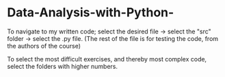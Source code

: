 # Data-Analysis-with-Python-

To navigate to my written code; select the desired file -> select the "src" folder -> select the .py file. (The rest of the file is for testing the code, from the authors of the course)

To select the most difficult exercises, and thereby most complex code, select the folders with higher numbers.
